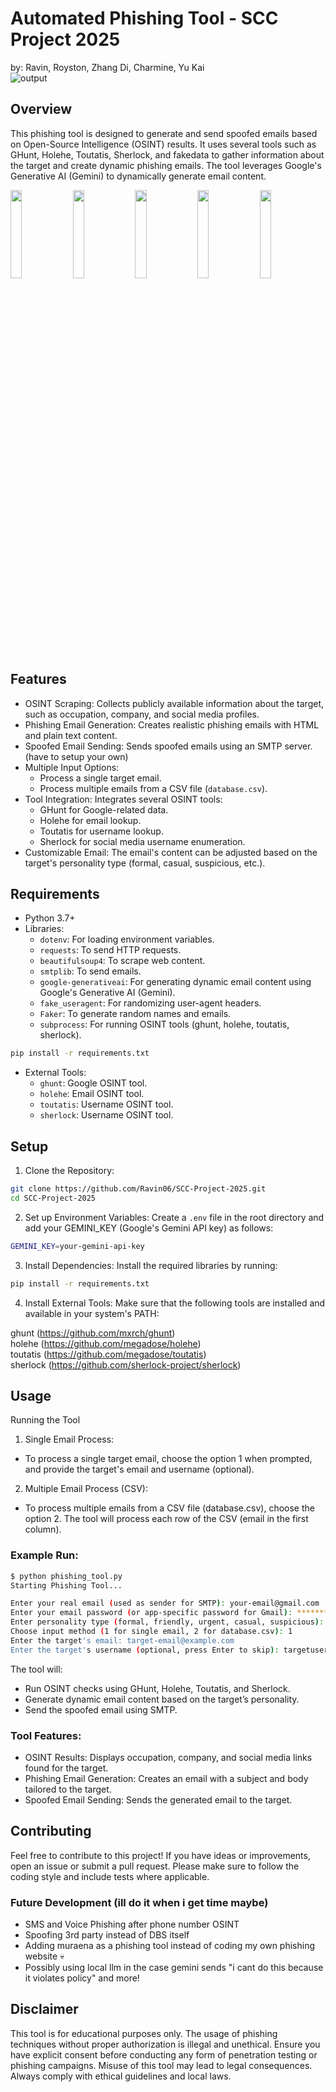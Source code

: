 # Automated Phishing Tool - SCC Project 2025
by: Ravin, Royston, Zhang Di, Charmine, Yu Kai  
![output](https://github.com/user-attachments/assets/7b0a312d-7a4d-4c14-90e0-c368f7d7b059)

## Overview
This phishing tool is designed to generate and send spoofed emails based on Open-Source Intelligence (OSINT) results. It uses several tools such as GHunt, Holehe, Toutatis, Sherlock, and fakedata to gather information about the target and create dynamic phishing emails. The tool leverages Google's Generative AI (Gemini) to dynamically generate email content.  

<img src="https://github.com/user-attachments/assets/ae8222b5-7440-4f5d-b6de-2e645cb9a3db" width="19%"></img>
<img src="https://github.com/user-attachments/assets/0c1dec8e-53c9-4435-9207-1f528d23d7fb" width="19%"></img>
<img src="https://github.com/user-attachments/assets/f02b80de-f684-4b1f-9411-167fc082b025" width="19%"></img>
<img src="https://github.com/user-attachments/assets/4a1dbfcf-f139-4200-9a36-3e1063ca5a8e" width="19%"></img>
<img src="https://github.com/user-attachments/assets/61e0443a-dfe5-49b0-a7b9-a02098e01102" width="19%"></img>

## Features
- OSINT Scraping: Collects publicly available information about the target, such as occupation, company, and social media profiles.
- Phishing Email Generation: Creates realistic phishing emails with HTML and plain text content.
- Spoofed Email Sending: Sends spoofed emails using an SMTP server. (have to setup your own)
- Multiple Input Options:
  - Process a single target email.
  - Process multiple emails from a CSV file (`database.csv`).
- Tool Integration: Integrates several OSINT tools:
  - GHunt for Google-related data.
  - Holehe for email lookup.
  - Toutatis for username lookup.
  - Sherlock for social media username enumeration.
- Customizable Email: The email's content can be adjusted based on the target's personality type (formal, casual, suspicious, etc.).

## Requirements
- Python 3.7+
- Libraries:
  - `dotenv`: For loading environment variables.
  - `requests`: To send HTTP requests.
  - `beautifulsoup4`: To scrape web content.
  - `smtplib`: To send emails.
  - `google-generativeai`: For generating dynamic email content using Google's Generative AI (Gemini).
  - `fake_useragent`: For randomizing user-agent headers.
  - `Faker`: To generate random names and emails.
  - `subprocess`: For running OSINT tools (ghunt, holehe, toutatis, sherlock).
```bash
pip install -r requirements.txt
```
- External Tools:
  - `ghunt`: Google OSINT tool.
  - `holehe`: Email OSINT tool.
  - `toutatis`: Username OSINT tool.
  - `sherlock`: Username OSINT tool.
 
## Setup
1. Clone the Repository:
```bash
git clone https://github.com/Ravin06/SCC-Project-2025.git
cd SCC-Project-2025
```

2. Set up Environment Variables:
Create a `.env` file in the root directory and add your GEMINI_KEY (Google's Gemini API key) as follows:
```bash
GEMINI_KEY=your-gemini-api-key
```

3. Install Dependencies:
Install the required libraries by running:
```bash
pip install -r requirements.txt
```

4. Install External Tools:
Make sure that the following tools are installed and available in your system's PATH:

ghunt (https://github.com/mxrch/ghunt)  
holehe (https://github.com/megadose/holehe)  
toutatis (https://github.com/megadose/toutatis)  
sherlock (https://github.com/sherlock-project/sherlock)  

## Usage
Running the Tool
1. Single Email Process:
- To process a single target email, choose the option 1 when prompted, and provide the target's email and username (optional).

2. Multiple Email Process (CSV):
- To process multiple emails from a CSV file (database.csv), choose the option 2. The tool will process each row of the CSV (email in the first column).

### Example Run:
```bash
$ python phishing_tool.py
Starting Phishing Tool...

Enter your real email (used as sender for SMTP): your-email@gmail.com
Enter your email password (or app-specific password for Gmail): **********
Enter personality type (formal, friendly, urgent, casual, suspicious): formal
Choose input method (1 for single email, 2 for database.csv): 1
Enter the target's email: target-email@example.com
Enter the target's username (optional, press Enter to skip): targetusername
```

The tool will:
- Run OSINT checks using GHunt, Holehe, Toutatis, and Sherlock.
- Generate dynamic email content based on the target’s personality.
- Send the spoofed email using SMTP.

### Tool Features:
- OSINT Results: Displays occupation, company, and social media links found for the target.
- Phishing Email Generation: Creates an email with a subject and body tailored to the target.
- Spoofed Email Sending: Sends the generated email to the target.

## Contributing
Feel free to contribute to this project! If you have ideas or improvements, open an issue or submit a pull request. Please make sure to follow the coding style and include tests where applicable.
### Future Development (ill do it when i get time maybe)
- SMS and Voice Phishing after phone number OSINT
- Spoofing 3rd party instead of DBS itself
- Adding muraena as a phishing tool instead of coding my own phishing website 💀
- Possibly using local llm in the case gemini sends "i cant do this because it violates policy"
and more!

## Disclaimer
This tool is for educational purposes only. The usage of phishing techniques without proper authorization is illegal and unethical. Ensure you have explicit consent before conducting any form of penetration testing or phishing campaigns. Misuse of this tool may lead to legal consequences. Always comply with ethical guidelines and local laws.

